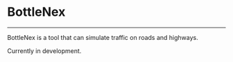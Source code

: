 # BottleNex
--- 

BottleNex is a tool that can simulate traffic on roads and highways.

Currently in development.
